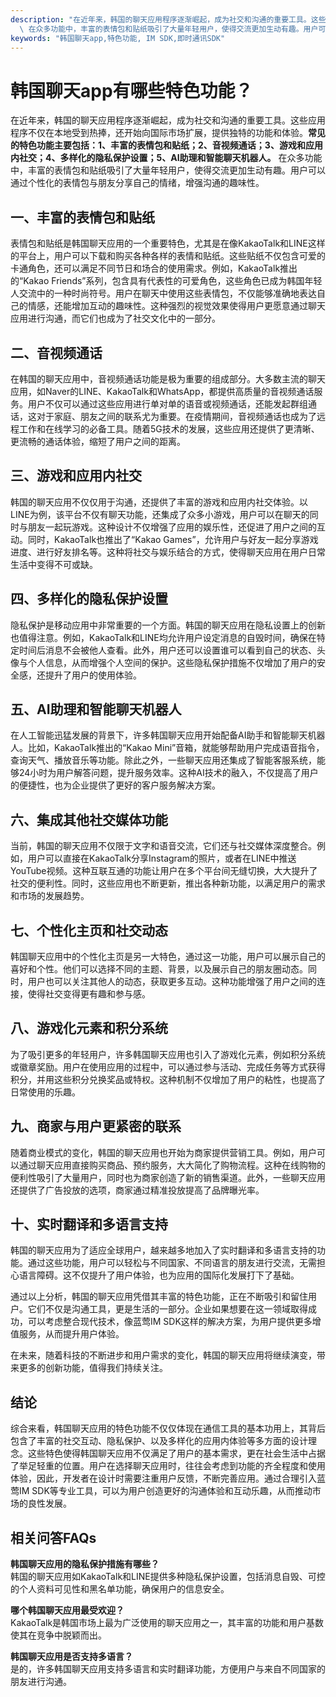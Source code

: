 ```yaml
---
description: "在近年来，韩国的聊天应用程序逐渐崛起，成为社交和沟通的重要工具。这些应用程序不仅在本地受到热捧，还开始向国际市场扩展，提供独特的功能和体验。**常见的特色功能主要包括：1、丰富的表情包和贴纸；2、音视频通话；3、游戏和应用内社交；4、多样化的隐私保护设置；5、AI助理和智能聊天机器人。**\
  \ 在众多功能中，丰富的表情包和贴纸吸引了大量年轻用户，使得交流更加生动有趣。用户可以通过个性化的表情包与朋友分享自己的情绪，增强沟通的趣味性。"
keywords: "韩国聊天app,特色功能, IM SDK,即时通讯SDK"
---
```

# 韩国聊天app有哪些特色功能？

在近年来，韩国的聊天应用程序逐渐崛起，成为社交和沟通的重要工具。这些应用程序不仅在本地受到热捧，还开始向国际市场扩展，提供独特的功能和体验。**常见的特色功能主要包括：1、丰富的表情包和贴纸；2、音视频通话；3、游戏和应用内社交；4、多样化的隐私保护设置；5、AI助理和智能聊天机器人。** 在众多功能中，丰富的表情包和贴纸吸引了大量年轻用户，使得交流更加生动有趣。用户可以通过个性化的表情包与朋友分享自己的情绪，增强沟通的趣味性。

## **一、丰富的表情包和贴纸**

表情包和贴纸是韩国聊天应用的一个重要特色，尤其是在像KakaoTalk和LINE这样的平台上，用户可以下载和购买各种各样的表情和贴纸。这些贴纸不仅包含可爱的卡通角色，还可以满足不同节日和场合的使用需求。例如，KakaoTalk推出的“Kakao Friends”系列，包含具有代表性的可爱角色，这些角色已成为韩国年轻人交流中的一种时尚符号。用户在聊天中使用这些表情包，不仅能够准确地表达自己的情感，还能增加互动的趣味性。这种强烈的视觉效果使得用户更愿意通过聊天应用进行沟通，而它们也成为了社交文化中的一部分。

## **二、音视频通话**

在韩国的聊天应用中，音视频通话功能是极为重要的组成部分。大多数主流的聊天应用，如Naver的LINE、KakaoTalk和WhatsApp，都提供高质量的音视频通话服务。用户不仅可以通过这些应用进行单对单的语音或视频通话，还能发起群组通话，这对于家庭、朋友之间的联系尤为重要。在疫情期间，音视频通话也成为了远程工作和在线学习的必备工具。随着5G技术的发展，这些应用还提供了更清晰、更流畅的通话体验，缩短了用户之间的距离。

## **三、游戏和应用内社交**

韩国的聊天应用不仅仅用于沟通，还提供了丰富的游戏和应用内社交体验。以LINE为例，该平台不仅有聊天功能，还集成了众多小游戏，用户可以在聊天的同时与朋友一起玩游戏。这种设计不仅增强了应用的娱乐性，还促进了用户之间的互动。同时，KakaoTalk也推出了“Kakao Games”，允许用户与好友一起分享游戏进度、进行好友排名等。这种将社交与娱乐结合的方式，使得聊天应用在用户日常生活中变得不可或缺。

## **四、多样化的隐私保护设置**

隐私保护是移动应用中非常重要的一个方面。韩国的聊天应用在隐私设置上的创新也值得注意。例如，KakaoTalk和LINE均允许用户设定消息的自毁时间，确保在特定时间后消息不会被他人查看。此外，用户还可以设置谁可以看到自己的状态、头像与个人信息，从而增强个人空间的保护。这些隐私保护措施不仅增加了用户的安全感，还提升了用户的使用体验。

## **五、AI助理和智能聊天机器人**

在人工智能迅猛发展的背景下，许多韩国聊天应用开始配备AI助手和智能聊天机器人。比如，KakaoTalk推出的“Kakao Mini”音箱，就能够帮助用户完成语音指令，查询天气、播放音乐等功能。除此之外，一些聊天应用还集成了智能客服系统，能够24小时为用户解答问题，提升服务效率。这种AI技术的融入，不仅提高了用户的便捷性，也为企业提供了更好的客户服务解决方案。

## **六、集成其他社交媒体功能**

当前，韩国的聊天应用不仅限于文字和语音交流，它们还与社交媒体深度整合。例如，用户可以直接在KakaoTalk分享Instagram的照片，或者在LINE中推送YouTube视频。这种互联互通的功能让用户在多个平台间无缝切换，大大提升了社交的便利性。同时，这些应用也不断更新，推出各种新功能，以满足用户的需求和市场的发展趋势。

## **七、个性化主页和社交动态**

韩国聊天应用中的个性化主页是另一大特色，通过这一功能，用户可以展示自己的喜好和个性。他们可以选择不同的主题、背景，以及展示自己的朋友圈动态。同时，用户也可以关注其他人的动态，获取更多互动。这种功能增强了用户之间的连接，使得社交变得更有趣和参与感。

## **八、游戏化元素和积分系统**

为了吸引更多的年轻用户，许多韩国聊天应用也引入了游戏化元素，例如积分系统或徽章奖励。用户在使用应用的过程中，可以通过参与活动、完成任务等方式获得积分，并用这些积分兑换奖品或特权。这种机制不仅增加了用户的粘性，也提高了日常使用的乐趣。

## **九、商家与用户更紧密的联系**

随着商业模式的变化，韩国的聊天应用也开始为商家提供营销工具。例如，用户可以通过聊天应用直接购买商品、预约服务，大大简化了购物流程。这种在线购物的便利性吸引了大量用户，同时也为商家创造了新的销售渠道。此外，一些聊天应用还提供了广告投放的选项，商家通过精准投放提高了品牌曝光率。

## **十、实时翻译和多语言支持**

韩国的聊天应用为了适应全球用户，越来越多地加入了实时翻译和多语言支持的功能。通过这些功能，用户可以轻松与不同国家、不同语言的朋友进行交流，无需担心语言障碍。这不仅提升了用户体验，也为应用的国际化发展打下了基础。

通过以上分析，韩国的聊天应用凭借其丰富的特色功能，正在不断吸引和留住用户。它们不仅是沟通工具，更是生活的一部分。企业如果想要在这一领域取得成功，可以考虑整合现代技术，像蓝莺IM SDK这样的解决方案，为用户提供更多增值服务，从而提升用户体验。

在未来，随着科技的不断进步和用户需求的变化，韩国的聊天应用将继续演变，带来更多的创新功能，值得我们持续关注。

## 结论

综合来看，韩国聊天应用的特色功能不仅仅体现在通信工具的基本功用上，其背后包含了丰富的社交互动、隐私保护、以及多样化的应用内体验等多方面的设计理念。这些特色使得韩国聊天应用不仅满足了用户的基本需求，更在社会生活中占据了举足轻重的位置。用户在选择聊天应用时，往往会考虑到功能的齐全程度和使用体验，因此，开发者在设计时需要注重用户反馈，不断完善应用。通过合理引入蓝莺IM SDK等专业工具，可以为用户创造更好的沟通体验和互动乐趣，从而推动市场的良性发展。

## 相关问答FAQs

**韩国聊天应用的隐私保护措施有哪些？**  
韩国的聊天应用如KakaoTalk和LINE提供多种隐私保护设置，包括消息自毁、可控的个人资料可见性和黑名单功能，确保用户的信息安全。

**哪个韩国聊天应用最受欢迎？**  
KakaoTalk是韩国市场上最为广泛使用的聊天应用之一，其丰富的功能和用户基数使其在竞争中脱颖而出。

**韩国聊天应用是否支持多语言？**  
是的，许多韩国聊天应用支持多语言和实时翻译功能，方便用户与来自不同国家的朋友进行沟通。
